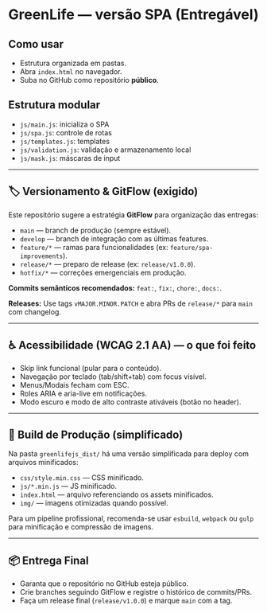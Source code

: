 # GreenLife — versão SPA (Entregável)

## Como usar
- Estrutura organizada em pastas.
- Abra `index.html` no navegador.
- Suba no GitHub como repositório **público**.

## Estrutura modular
- `js/main.js`: inicializa o SPA
- `js/spa.js`: controle de rotas
- `js/templates.js`: templates
- `js/validation.js`: validação e armazenamento local
- `js/mask.js`: máscaras de input


---

## 🏷️ Versionamento & GitFlow (exigido)

Este repositório sugere a estratégia **GitFlow** para organização das entregas:

- `main` — branch de produção (sempre estável).  
- `develop` — branch de integração com as últimas features.  
- `feature/*` — ramas para funcionalidades (ex: `feature/spa-improvements`).  
- `release/*` — preparo de release (ex: `release/v1.0.0`).  
- `hotfix/*` — correções emergenciais em produção.

**Commits semânticos recomendados:** `feat:`, `fix:`, `chore:`, `docs:`.

**Releases:** Use tags `vMAJOR.MINOR.PATCH` e abra PRs de `release/*` para `main` com changelog.

---

## ♿ Acessibilidade (WCAG 2.1 AA) — o que foi feito

- Skip link funcional (pular para o conteúdo).  
- Navegação por teclado (tab/shift+tab) com focus visível.  
- Menus/Modais fecham com ESC.  
- Roles ARIA e aria-live em notificações.  
- Modo escuro e modo de alto contraste ativáveis (botão no header).

---

## 🚀 Build de Produção (simplificado)

Na pasta `greenlifejs_dist/` há uma versão simplificada para deploy com arquivos minificados:

- `css/style.min.css` — CSS minificado.  
- `js/*.min.js` — JS minificado.  
- `index.html` — arquivo referenciando os assets minificados.  
- `img/` — imagens otimizadas quando possível.

Para um pipeline profissional, recomenda-se usar `esbuild`, `webpack` ou `gulp` para minificação e compressão de imagens.

---

## 📦 Entrega Final

- Garanta que o repositório no GitHub esteja público.  
- Crie branches seguindo GitFlow e registre o histórico de commits/PRs.  
- Faça um release final (`release/v1.0.0`) e marque `main` com a tag.

